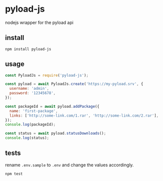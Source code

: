 # pyload-js

nodejs wrapper for the pyload api

## install

`npm install pyload-js`

## usage

```javascript
const PyloadJs = require('pyload-js');

const pyload = await PyloadJs.create('https://my-pyload.srv', {
  username: 'admin',
  password: '12345678',
});

const packageId = await pyload.addPackage({
  name: 'first-package',
  links: ['http://some-link.com/1.rar', 'http://some-link.com/2.rar'],
});
console.log(packageId);

const status = await pyload.statusDownloads();
console.log(status);
```

## tests

rename `.env.sample` to `.env` and change the values accordingly.

`npm test`
